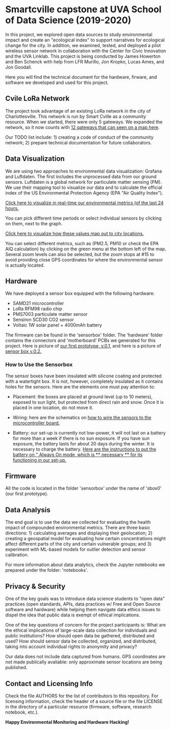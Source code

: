 # Smartcville capstone at UVA School of Data Science (2019-2020)

In this project, we explored open data sources to study environmental impact and create an "ecological 
index" to support narratives for ecological change for the city. In addition, we examined, tested, and 
deployed a pilot wireless sensor network in collaboration with the Center for Civic Innovation and the 
UVA Linklab. This project is being conducted by James Howerton and Ben Schenck with help from LFR 
Murillo, Jon Kropko, Lucas Ames, and Jon Goodall.

Here you will find the technical document for the hardware, firware, and software we developed and used
for this project.

## Cvile LoRa Network

The project took advantage of an existing LoRa network in the city of Charlottesville. This network is 
run by Smart Cville as a community resource. When we started, there were only 5 gateways. We expanded
the network, so it now counts with [12 gateways that can seen on a map here](https://www.thethingsnetwork.org/community/charlottesville/).

Our TODO list include: 1) creating a code of conduct of the community network; 2) prepare technical
documentation for future collaborators.

## Data Visualization

We are using two approaches to environmental data visualization: Grafana and Luftdaten. The first
includes the unprocessed data from our ground sensors. Luftdaten is a global network for particulate
matter sensing (PM). We use their mapping tool to visualize our data and to calculate the official
index of the US Environmental Protection Agency (EPA "Air Quality Index").

[Click here to visualize in real-time our environmental metrics (of the last 24 hours.](https://sensors.unixjazz.org/d/xUrC1m8Zz/sbox-all?from=1583213342024&to=1583299742024&orgId=1)

You can pick different time periods or select individual sensors by clicking on them, next to the graph.

[Click here to visualize how these values map out to city locations.](https://maps.sensor.community/#13/38.0307/-78.4931)

You can select different metrics, such as (PM2.5, PM10 or check the EPA AIQ calculation) by clicking on 
the green menu at the bottom left of the map. Several zoom levels can also be selected, but the zoom
stops at #15 to avoid providing close GPS coordinates for where the environmental sensor is actually 
located.

## Hardware

We have deployed a sensor box equipped with the following hardware:

* SAMD21 microcontroller 
* LoRa RFM98 radio chip
* PMS7003 particulate matter sensor
* Sensiron SCD30 CO2 sensor
* Voltaic 1W solar panel + 4000mAh battery

The firmware can be found in the 'sensorbox' folder. The 'hardware' folder contains the connectors
and 'motherboard' PCBs we generated for this project. Here is picture of [our first prototype, v.0.1](),
and here is a picture of [sensor box v.0.2.]()

### How to Use the Sensorbox

The sensor boxes have been insulated with silicone coating and protected with a watertight box. It is
not, however, completely insulated as it contains holes for the sensors. Here are the elements one must
pay attention to:

* Placement: the boxes are placed at ground level (up to 10 meters), exposed to sun light, but
protected from direct rain and snow. Once it is placed in one location, do not move it.

* Wiring: here are the schematics on [how to wire the sensors to the microcontroller board.]()

* Battery: our set-up is currently not low-power, it will not last on a battery for more than a week
if there is no sun exposure. If you have sun exposure, the battery lasts for about 20 days during the
winter. It is necessary to charge the battery. [Here are the instructions to put the battery on "
Always On mode, which is ** necessary ** for its functioning in our set-up.](https://voltaicsystems.com/always-on-batteries)

## Firmware

All the code is located in the folder 'sensorbox' under the name of 'sbox0' (our first prototype).

## Data Analysis

The end goal is to use the data we collected for evaluating the health impact of compounded environmental
metrics. There are three basic directions: 1) calculating averages and displaying their geolocation; 2)
creating a geospatial model for evaluating how certain concentrations might affect different parts of 
the city and certain vulnerable groups; and 3) experiment with ML-based models for outlier detection
and sensor calibration.

For more information about data analytics, check the Jupyter notebooks we prepared under the folder: 
'notebooks'.

## Privacy & Security

One of the key goals was to introduce data science students to "open data" practices (open standards, APIs,
data practices w/ Free and Open Source software and hardware) while helping them navigate data ethics issues 
to dispel the idea that public data is exempt of ethical implications.

One of the key questions of concern for the project participants is: What are the ethical implications of 
large-scale data collection for individuals and public institutions? How should open data be gathered, 
distributed and used? How should sensor data be collected, organized, and distributed, taking into account 
individual rights to anonymity and privacy?

Our data does not include data captured from humans. GPS coordinates are not made publically avaliable: only
approximate sensor locations are being published.

## Contact and Licensing Info

Check the file AUTHORS for the list of contributors to this repository. For licensing information, check the
header of a source file or the file LICENSE in the directory of a particular resource (firmware, software,
research notebook, etc.).

__Happy Environmental Monitoring and Hardware Hacking!__
